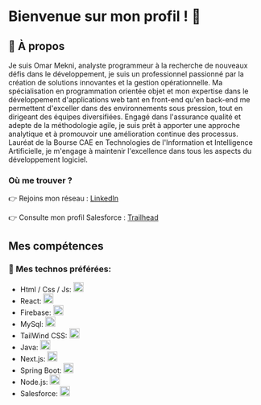 # Bienvenue sur mon profil ! 👋


## 🚀 À propos

Je suis Omar Mekni, analyste programmeur à la recherche de nouveaux défis dans le développement, je suis un professionnel passionné par la création de solutions innovantes et la gestion opérationnelle. Ma spécialisation en programmation orientée objet et mon expertise dans le développement d'applications web tant en front-end qu'en back-end me permettent d'exceller dans des environnements sous pression, tout en dirigeant des équipes diversifiées. Engagé dans l'assurance qualité et adepte de la méthodologie agile, je suis prêt à apporter une approche analytique et à promouvoir une amélioration continue des processus. Lauréat de la Bourse CAE en Technologies de l'Information et Intelligence Artificielle, je m'engage à maintenir l'excellence dans tous les aspects du développement logiciel.

### Où me trouver ?
👉 Rejoins mon réseau : [LinkedIn](https://www.linkedin.com/in/omar-mekni/)

👉 Consulte mon profil Salesforce : [Trailhead](https://www.salesforce.com/trailblazer/vl6adjgedpt7yhl2fe)



## Mes compétences

### 🤘 Mes technos préférées: 

* Html / Css / Js: <img height="20" src="https://www.enovations.fr/wp-content/uploads/2017/04/clients-web-riches-1038x400.jpg">
* React: <img height="20" src="https://upload.wikimedia.org/wikipedia/commons/a/a7/React-icon.svg">
* Firebase: <img height="20" src="https://seeklogo.com/images/F/firebase-logo-402F407EE0-seeklogo.com.png">
* MySql: <img height="20" src="https://upload.wikimedia.org/wikipedia/labs/8/8e/Mysql_logo.png">
* TailWind CSS: <img height="20" src="https://upload.wikimedia.org/wikipedia/commons/d/d5/Tailwind_CSS_Logo.svg">
* Java: <img height="20" src="https://upload.wikimedia.org/wikipedia/commons/thumb/b/bb/Java-logo.png/640px-Java-logo.png">
* Next.js: <img height="20" src="https://upload.wikimedia.org/wikipedia/commons/8/8e/Nextjs-logo.svg">
* Spring Boot: <img height="20" src="https://upload.wikimedia.org/wikipedia/commons/4/44/Spring_Framework_Logo_2018.svg">
* Node.js: <img height="20" src="https://upload.wikimedia.org/wikipedia/commons/d/d9/Node.js_logo.svg">
* Salesforce: <img height="20" src="https://upload.wikimedia.org/wikipedia/commons/f/f9/Salesforce.com_logo.svg">
